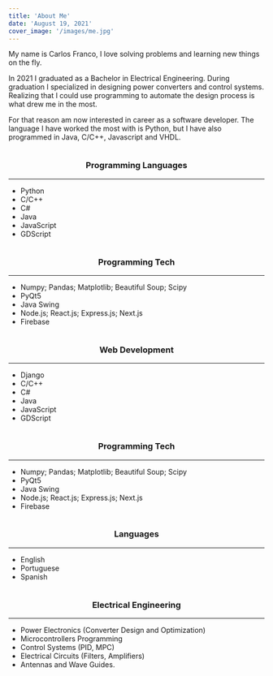 ```yaml
---
title: 'About Me'
date: 'August 19, 2021'
cover_image: '/images/me.jpg'
---
```



<div class="cv-section">

My name is Carlos Franco, I love solving problems and learning new things on the fly.

In 2021 I graduated as a Bachelor in Electrical Engineering. During graduation I specialized in designing power converters and control systems. Realizing that I could use programming to automate the design process is what drew me in the most.

For that reason am now interested in career as a software developer. The language I have worked the most with is Python, but I have also programmed in Java, C/C++, Javascript and VHDL.

<div>



<div class="cv-row">
  <div class="column">
    <h3 style="text-align:center">Programming Languages</h3>
    <hr>
    <p>

  - Python
  - C/C++
  - C#
  - Java
  - JavaScript
  - GDScript
  
  </div>
  <div class="column">
    <h3 style="text-align:center"> Programming Tech</h3>
    <hr>
    <p>
    
  - Numpy; Pandas; Matplotlib; Beautiful Soup; Scipy
  - PyQt5
  - Java Swing
  - Node.js; React.js; Express.js; Next.js
  - Firebase
  
  </div>
</div>

<div class="cv-row">
  <div class="column">
    <h3 style="text-align:center">Web Development</h3>
    <hr>
    <p>

  - Django
  - C/C++
  - C#
  - Java
  - JavaScript
  - GDScript
  
  </div>
  <div class="column">
    <h3 style="text-align:center"> Programming Tech</h3>
    <hr>
    <p>
    
  - Numpy; Pandas; Matplotlib; Beautiful Soup; Scipy
  - PyQt5
  - Java Swing
  - Node.js; React.js; Express.js; Next.js
  - Firebase
  
  </div>
</div>

<div class="cv-row">
  <div class="column">
    <h3 style="text-align:center">Languages</h3>
    <hr>
    <p>

  - English
  - Portuguese
  - Spanish
  
  </div>
  <div class="column">
    <h3 style="text-align:center"> Electrical Engineering</h3>
    <hr>
    <p>
    
  - Power Electronics (Converter Design and Optimization)
  - Microcontrollers Programming
  - Control Systems (PID, MPC)
  - Electrical Circuits (Filters, Amplifiers)
  - Antennas and Wave Guides.
  
  </div>
</div>




